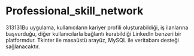 # Professional_skill_network
313131Bu uygulama, kullanıcıların kariyer profili oluşturabildiği, iş ilanlarına başvurduğu, diğer kullanıcılarla bağlantı kurabildiği LinkedIn benzeri bir platformdur. Tkinter ile masaüstü arayüz, MySQL ile veritabanı desteği sağlanacaktır.
